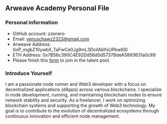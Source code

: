 ## Arweave Academy Personal File

### Personal information
- GitHub account: zzenero
- Email: venuschawz2323@gmail.com
- Arweave Address: 0nP_mgbZ10ywbX_TaFwCe0Jg9mL3DciIAbYsUPbw6SI
- ETH Address: 0x7B56c390C4E92Dd56d0d5737BdeA5893631a0c89
- Please finish this [form](https://docs.google.com/forms/d/e/1FAIpQLSfWA5fIIcBgmRppm3jNz5vmf9Mai_QMVil-2pO4r7YKn_Zhtw/viewform?usp=sf_link) to join in the talent pool.

### Introduce Yourself
I am a passionate node runner and Web3 developer with a focus on decentralized applications (dApps) across various blockchains. I specialize in node development, running, and maintaining blockchain nodes to ensure network stability and security. As a freelancer, I work on optimizing blockchain systems and supporting the growth of Web3 technology. My goal is to contribute to the evolution of decentralized ecosystems through continuous innovation and efficient node management.
